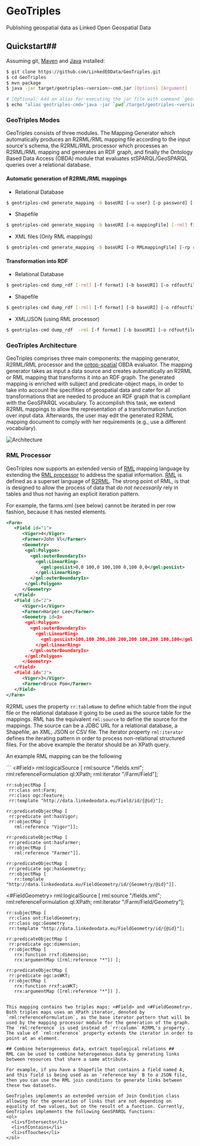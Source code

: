 # GeoTriples
 Publishing geospatial data as Linked Open Geospatial Data 

## Quickstart##
Assuming git, [Maven](http://maven.apache.org/download.cgi) and [Java](https://www.java.com/en/download/) installed:
```bash
$ git clone https://github.com/LinkedEOData/GeoTriples.git
$ cd GeoTriples
$ mvn package
$ java -jar target/geotriples-<version>-cmd.jar [Options] [Argument]

# [Optional: Add an alias for executing the jar file with command `geotriples-cmd`]
$ echo "alias geotriples-cmd='java -jar `pwd`/target/geotriples-<version>-cmd.jar'" >> ~/.bashrc
```

### GeoTriples Modes ###
GeoTriples consists of three modules. The Mapping Generator which automatically produces an R2RML/RML mapping file according to the input source's schema, the R2RML/RML processor which processes an R2RML/RML mapping and generates an RDF graph, and finally the Ontology Based Data Access (OBDA) module that evaluates stSPARQL/GeoSPARQL queries over a relational database.

#### Automatic generation of R2RML/RML mappings ####
- Relational Database 
```bash
$ geotriples-cmd generate_mapping -b baseURI [-u user] [-p password] [-d driver] [-o mappingFile] [-rml] jdbcURL
```
- Shapefile
```bash
$ geotriples-cmd generate_mapping -b baseURI [-o mappingFile] [-rml] fileURL
```
- XML files (Only RML mappings)
```bash
$ geotriples-cmd generate_mapping -b baseURI [-o RMLmappingFile] [-rp rootpath] [-r rootelement] [-onlyns namespace] [-ns namespaces] [-x XSDfile] fileURL
```

#### Transformation into RDF ####
- Relational Database
```bash
$ geotriples-cmd dump_rdf [-rml] [-f format] [-b baseURI] [-o rdfoutfile]  -u user -p password -d driver -j jdbcURL inputmappingfile
```
- Shapefile
```bash
$ geotriples-cmd dump_rdf [-rml] [-f format] [-b baseURI] [-o rdfoutfile] [-s epsgcode] [-sh fileURL] inputmappingfile
```
- XML/JSON (using RML processor)
```bash
$ geotriples-cmd dump_rdf  -rml [-f format] [-b baseURI] [-o rdfoutfile] [-s epsgcode] inputRMLmappingfile
```

### GeoTriples Architecture ###
GeoTriples comprises three main
components: the mapping generator, R2RML/RML processor and the [ontop-spatial](https://github.com/ConstantB/ontop-spatial) OBDA evaluator. The mapping
generator takes as input a data source and creates automatically an R2RML or RML
mapping that transforms it into an RDF graph. The generated mapping is
enriched with subject and predicate-object maps, in order to take into account
the specifities of geospatial data and cater for all transformations that are
needed to produce an RDF graph that is compliant with the GeoSPARQL
vocabulary. To accomplish this task, we extend R2RML mappings to allow
the representation of a transformation function over input data. Afterwards,
the user may edit the generated R2RML mapping document to comply with
her requirements (e.g., use a different vocabulary).

![Architecture](http://drive.google.com/uc?export=view&id=0ByyHFR-5IXfpdHhWOERNNUxsNVE "The architecture of GeoTriples")

### RML Processor ###
GeoTriples now supports an extended versio of [RML](http://rml.io/) mapping language by extending the [RML processor](https://github.com/mmlab/RMLProcessor) to address the spatial information.
[RML](http://rml.io/) is defined as a superset language of [R2RML](http://www.w3.org/TR/r2rml/). The strong point of RML, is that is designed to allow the process of data that *do not necessarily* rely in tables and thus not having an explicit iteration pattern.

For example, the farms.xml (see below) cannot be iterated in per row fashion, because it has nested elements.
```xml
<Farm>
   <Field id="1">
      <Vigor>4</Vigor>
      <Farmer>John Vl</Farmer>
      <Geometry>
       <gml:Polygon>
         <gml:outerBoundaryIs>
           <gml:LinearRing> 
             <gml:posList>0,0 100,0 100,100 0,100 0,0</gml:posList> 
           </gml:LinearRing>
         </gml:outerBoundaryIs>
       </gml:Polygon>
      </Geometry>
   </Field>
   <Field id="2">
      <Vigor>1</Vigor>
      <Farmer>Harper Lee</Farmer>
      <Geometry id=1>
       <gml:Polygon>
         <gml:outerBoundaryIs>
           <gml:LinearRing> 
             <gml:posList>100,100 200,100 200,200 100,200 100,100</gml:posList>
           </gml:LinearRing>
         </gml:outerBoundaryIs>
       </gml:Polygon>
      </Geometry>
   </Field>
   <Field id="3">
      <Vigor>3</Vigor>
      <Farmer>Bruce Pom</Farmer>
   </Field>
</Farm>
```

R2RML uses the property <code>rr:tableName</code> to define which table from the input file or the relational database it going to be used as the source table for the mappings. RML has the equivalent <code>rml:source</code> to define the source for the mappings. The source can be a JDBC URL for a relational database, a Shapefile, an XML, JSON or CSV file. 
The iterator property <code>rml:iterator</code> defines the iterating pattern in order to process non-relational structured files. For the above example the iterator should be an XPath query.

<p>An example RML mapping can be the following</p>
```
<#Field>
	rml:logicalSource [
	 rml:source "/fields.xml";
	 rml:referenceFormulation ql:XPath;
	 rml:iterator "/Farm/Field"];
	
	rr:subjectMap [ 
	 rr:class ont:Farm; 
	 rr:class ogc:Feature;
	 rr:template "http://data.linkedeodata.eu/Field/id/{@id}"];
	
	rr:predicateObjectMap [ 
	 rr:predicate ont:hasVigor; 
	 rr:objectMap [
	   rml:reference "Vigor"]];
	
	rr:predicateObjectMap [ 
	 rr:predicate ont:hasFarmer;
	 rr:objectMap [ 
	   rml:reference "Farmer"]].
	   
	rr:predicateObjectMap [ 
	 rr:predicate ogc:hasGeometry;
	 rr:objectMap [ 
	   rr:template "http://data.linkedeodata.eu/FieldGeometry/id/{Geometry/@id}"]].

<#FieldGeometry>
	rml:logicalSource [
	 rml:source "/fields.xml";
	 rml:referenceFormulation ql:XPath;
	 rml:iterator "/Farm/Field/Geometry"];
	
	rr:subjectMap [ 
	 rr:class ont:FieldGeometry; 
	 rr:class ogc:Geometry
	 rr:template "http://data.linkedeodata.eu/FieldGeometry/id/{@id}"];
	
	rr:predicateObjectMap [ 
	 rr:predicate ogc:dimension; 
	 rr:objectMap [
	   rrx:function rrxf:dimension;
	   rrx:argumentMap ([rml:reference "*"]) ];
	
	rr:predicateObjectMap [ 
	 rr:predicate ogc:asWKT; 
	 rr:objectMap [
	   rrx:function rrxf:asWKT;
	   rrx:argumentMap ([rml:reference "*"]) ].
```

This mapping contains two triples maps: <#Field> and <#FieldGeometry>. Both triples maps uses an XPath iterator, denoted by `rml:referenceFormulation`, as the base iterator pattern that will be used by the mapping processor module for the generation of the graph. The `rml:reference` is used instead of `rr:column` R2RML's property . The value of `rml:reference` property extends the iterator in order to point at an element.

## Combine heterogeneous data, extract topological relations ##
RML can be used to combine heterogeneous data by generating links between resources that share a same attribute.

For example, if you have a Shapefile that contains a field named A, and this field is being used as an `reference key` B to a JSON file, then you can use the RML join conditions to generate links between these two datasets.

GeoTriples implements an extended version of Join Condition class allowing for the generation of links that are not depending on equality of two values, but on the result of a function. Currently, GeoTriples implements the following GeoSPARQL functions:
<ol>
  <li>sfIntersects</li>
  <li>sfContains</li>
  <li>sfTouches</li>
</ol>

